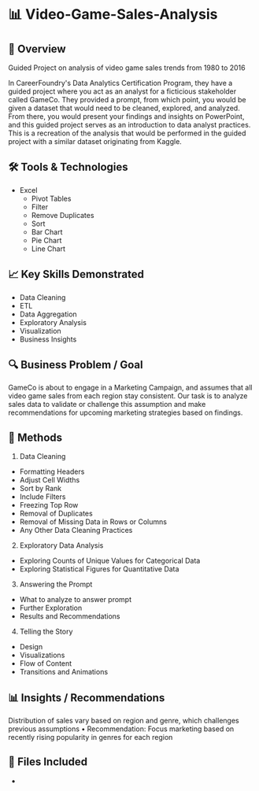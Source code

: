 # 📊 Video-Game-Sales-Analysis

## 📌 Overview
Guided Project on analysis of video game sales trends from 1980 to 2016

In CareerFoundry's Data Analytics Certification Program, they have a guided project where you act as an analyst for a ficticious stakeholder called GameCo.
They provided a prompt, from which point, you would be given a dataset that would need to be cleaned, explored, and analyzed. 
From there, you would present your findings and insights on PowerPoint, and this guided project serves as an introduction to data analyst practices.
This is a recreation of the analysis that would be performed in the guided project with a similar dataset originating from Kaggle.

## 🛠️ Tools & Technologies
- Excel
  - Pivot Tables
  - Filter
  - Remove Duplicates
  - Sort
  - Bar Chart
  - Pie Chart
  - Line Chart

## 📈 Key Skills Demonstrated
- Data Cleaning
- ETL
- Data Aggregation
- Exploratory Analysis
- Visualization
- Business Insights

## 🔍 Business Problem / Goal
GameCo is about to engage in a Marketing Campaign, and assumes that all video game sales from each region stay consistent.
Our task is to analyze sales data to validate or challenge this assumption and make recommendations for upcoming marketing strategies based on findings.

## 🔧 Methods
1.	Data Cleaning
  -	Formatting Headers
  -	Adjust Cell Widths
  -	Sort by Rank
  -	Include Filters
  -	Freezing Top Row
  -	Removal of Duplicates
  -	Removal of Missing Data in Rows or Columns
  -	Any Other Data Cleaning Practices
2.	Exploratory Data Analysis
  - Exploring Counts of Unique Values for Categorical Data
  - Exploring Statistical Figures for Quantitative Data
3.	Answering the Prompt
  - What to analyze to answer prompt
  - Further Exploration
  - Results and Recommendations
4.	Telling the Story
  - Design
  - Visualizations
  - Flow of Content
  - Transitions and Animations

## 📊 Insights / Recommendations
Distribution of sales vary based on region and genre, which challenges previous assumptions
•	Recommendation: Focus marketing based on recently rising popularity in genres for each region

## 📁 Files Included
- 

